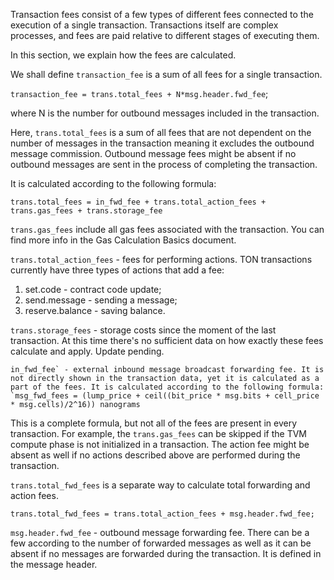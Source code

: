 Transaction fees consist of a few types of different fees connected to the execution of a single transaction. Transactions itself are complex processes, and fees are paid relative to different stages of executing them.

In this section, we explain how the fees are calculated.

We shall define `transaction_fee` is a sum of all fees for a single transaction.

`transaction_fee = trans.total_fees + N*msg.header.fwd_fee`;

where N is the number for outbound messages included in the transaction.

Here, `trans.total_fees` is a sum of all fees that are not dependent on the number of messages in the transaction meaning it excludes the outbound message commission. Outbound message fees might be absent if no outbound messages are sent in the process of completing the transaction.

It is calculated according to the following formula:

```
trans.total_fees = in_fwd_fee + trans.total_action_fees + trans.gas_fees + trans.storage_fee
```

`trans.gas_fees` include all gas fees associated with the transaction. You can find more info in the Gas Calculation Basics document.

`trans.total_action_fees` - fees for performing actions. TON transactions currently have three types of actions that add a fee:

1. set.code - contract code update;
2. send.message - sending a message;
3. reserve.balance - saving balance.

`trans.storage_fees` - storage costs since the moment of the last transaction. At this time there's no sufficient data on how exactly these fees calculate and apply. Update pending.

```
in_fwd_fee` - external inbound message broadcast forwarding fee. It is not directly shown in the transaction data, yet it is calculated as a part of the fees. It is calculated according to the following formula: `msg_fwd_fees = (lump_price + ceil((bit_price * msg.bits + cell_price * msg.cells)/2^16)) nanograms
```

This is a complete formula, but not all of the fees are present in every transaction. For example, the `trans.gas_fees` can be skipped if the TVM compute phase is not initialized in a transaction. The action fee might be absent as well if no actions described above are performed during the transaction.

`trans.total_fwd_fees` is a separate way to calculate total forwarding and action fees.

```
trans.total_fwd_fees = trans.total_action_fees + msg.header.fwd_fee;
```

`msg.header.fwd_fee` - outbound message forwarding fee. There can be a few according to the number of forwarded messages as well as it can be absent if no messages are forwarded during the transaction. It is defined in the message header.